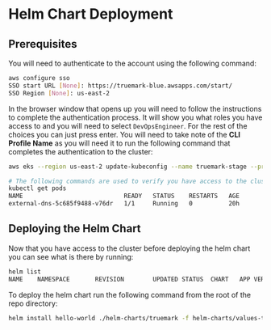 # Helm Chart Deployment

## Prerequisites
You will need to authenticate to the account using the following command:
```bash
aws configure sso
SSO start URL [None]: https://truemark-blue.awsapps.com/start/
SSO Region [None]: us-east-2
```
In the browser window that opens up you will need to follow the instructions to complete the authentication process.
It will show you what roles you have access to and you will need to select `DevOpsEngineer`. For the rest of the choices you can just press enter.
You will need to take note of the **CLI Profile Name** as you will need it to run the following command that completes the authentication to the cluster:
```bash
aws eks --region us-east-2 update-kubeconfig --name truemark-stage --profile <CLI Profile Name>

# The following commands are used to verify you have access to the cluster.
kubectl get pods
NAME                            READY   STATUS    RESTARTS   AGE
external-dns-5c685f9488-v76dr   1/1     Running   0          20h
```

## Deploying the Helm Chart
Now that you have access to the cluster before deploying the helm chart you can see what is there by running:
```bash
helm list
NAME    NAMESPACE       REVISION        UPDATED STATUS  CHART   APP VERSION
```

To deploy the helm chart run the following command from the root of the repo directory:
```bash
helm install hello-world ./helm-charts/truemark -f helm-charts/values-test.yml
```

